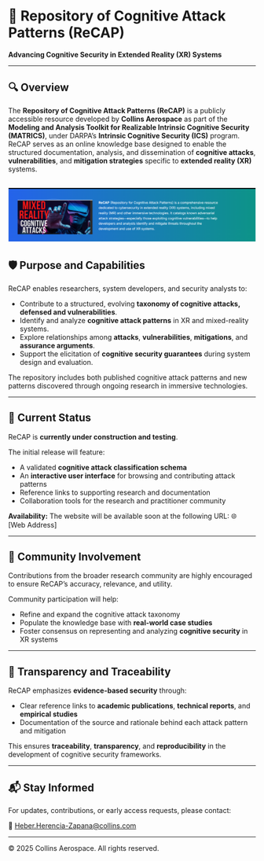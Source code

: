 
# 🧠 Repository of Cognitive Attack Patterns (ReCAP)

**Advancing Cognitive Security in Extended Reality (XR) Systems**

---

## 🔍 Overview

The **Repository of Cognitive Attack Patterns (ReCAP)** is a publicly accessible resource developed by **Collins Aerospace** as part of the **Modeling and Analysis Toolkit for Realizable Intrinsic Cognitive Security (MATRICS)**, under DARPA’s **Intrinsic Cognitive Security (ICS)** program. ReCAP serves as an online knowledge base designed to enable the structured documentation, analysis, and dissemination of **cognitive attacks**, **vulnerabilities**, and **mitigation strategies** specific to **extended reality (XR)** systems.


![Screenshot](images/logo_2.png)
---

## 🛡️ Purpose and Capabilities

ReCAP enables researchers, system developers, and security analysts to:

- Contribute to a structured, evolving **taxonomy of cognitive attacks, defensed and vulnerabilities**.
- Identify and analyze **cognitive attack patterns** in XR and mixed-reality systems.
- Explore relationships among **attacks**, **vulnerabilities**, **mitigations**, and **assurance arguments**.
- Support the elicitation of **cognitive security guarantees** during system design and evaluation.


The repository includes both published cognitive attack patterns and new patterns discovered through ongoing research in immersive technologies.

---

## 🚧 Current Status

ReCAP is **currently under construction and testing**.

The initial release will feature:

- A validated **cognitive attack classification schema**
- An **interactive user interface** for browsing and contributing attack patterns
- Reference links to supporting research and documentation
- Collaboration tools for the research and practitioner community

**Availability:**  The website will be available soon at the following URL:
🌐 [Web Address]

---

## 🤝 Community Involvement

Contributions from the broader research community are highly encouraged to ensure ReCAP’s accuracy, relevance, and utility.

Community participation will help:

- Refine and expand the cognitive attack taxonomy
- Populate the knowledge base with **real-world case studies**
- Foster consensus on representing and analyzing **cognitive security** in XR systems

---

## 🔎 Transparency and Traceability

ReCAP emphasizes **evidence-based security** through:

- Clear reference links to **academic publications**, **technical reports**, and **empirical studies**
- Documentation of the source and rationale behind each attack pattern and mitigation

This ensures **traceability**, **transparency**, and **reproducibility** in the development of cognitive security frameworks.

---

## 📬 Stay Informed

For updates, contributions, or early access requests, please contact:

📧 Heber.Herencia-Zapana@collins.com

---

© 2025 Collins Aerospace. All rights reserved.
